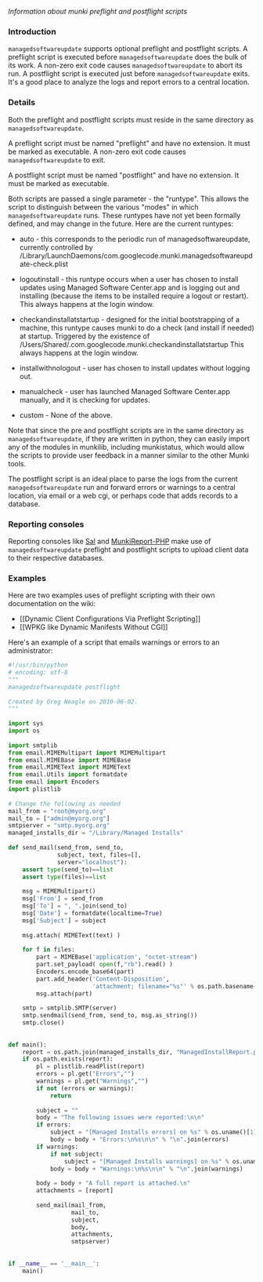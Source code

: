 _Information about munki preflight and postflight scripts_

### Introduction

`managedsoftwareupdate` supports optional preflight and postflight scripts. A preflight script is executed before `managedsoftwareupdate` does the bulk of its work. A non-zero exit code causes `managedsoftwareupdate` to abort its run. A postflight script is executed just before `managedsoftwareupdate` exits. It's a good place to analyze the logs and report errors to a central location.


### Details

Both the preflight and postflight scripts must reside in the same directory as `managedsoftwareupdate`.

A preflight script must be named "preflight" and have no extension. It must be marked as executable. A non-zero exit code causes `managedsoftwareupdate` to exit.

A postflight script must be named "postflight" and have no extension. It must be marked as executable.

Both scripts are passed a single parameter - the "runtype". This allows the script to distinguish between the various "modes" in which `managedsoftwareupdate` runs.  These runtypes have not yet been formally defined, and may change in the future. Here are the current runtypes:

- auto - this corresponds to the periodic run of managedsoftwareupdate, currently controlled by /Library/LaunchDaemons/com.googlecode.munki.managedsoftwareupdate-check.plist

- logoutinstall - this runtype occurs when a user has chosen to install updates using Managed Software Center.app and is logging out and installing (because the items to be installed require a logout or restart). This always happens at the login window.

- checkandinstallatstartup - designed for the initial bootstrapping of a machine, this runtype causes munki to do a check (and install if needed) at startup. Triggered by the existence of /Users/Shared/.com.googlecode.munki.checkandinstallatstartup  This always happens at the login window.

- installwithnologout - user has chosen to install updates without logging out.

- manualcheck - user has launched Managed Software Center.app manually, and it is checking for updates.

- custom - None of the above.

Note that since the pre and postflight scripts are in the same directory as `managedsoftwareupdate`, if they are written in python, they can easily import any of the modules in munkilib, including munkistatus, which would allow the scripts to provide user feedback in a manner similar to the other Munki tools.

The postflight script is an ideal place to parse the logs from the current `managedsoftwareupdate` run and forward errors or warnings to a central location, via email or a web cgi, or perhaps code that adds records to a database.

### Reporting consoles

Reporting consoles like [Sal](https://github.com/salopensource/sal) and [MunkiReport-PHP](https://github.com/munkireport/munkireport-php/) make use of `managedsoftwareupdate` preflight and postflight scripts to upload client data to their respective databases.

### Examples

Here are two examples uses of preflight scripting with their own documentation on the wiki:
- [[Dynamic Client Configurations Via Preflight Scripting]]
- [[WPKG like Dynamic Manifests Without CGI]]

Here's an example of a script that emails warnings or errors to an administrator:

```python
#!/usr/bin/python
# encoding: utf-8
"""
managedsoftwareupdate postflight
    
Created by Greg Neagle on 2010-06-02.
"""
    
import sys
import os
    
import smtplib
from email.MIMEMultipart import MIMEMultipart
from email.MIMEBase import MIMEBase
from email.MIMEText import MIMEText
from email.Utils import formatdate
from email import Encoders
import plistlib
    
# Change the following as needed
mail_from = "root@myorg.org"
mail_to = ["admin@myorg.org"]
smtpserver = "smtp.myorg.org"
managed_installs_dir = "/Library/Managed Installs"
    
def send_mail(send_from, send_to, 
              subject, text, files=[], 
              server="localhost"):
    assert type(send_to)==list
    assert type(files)==list
    
    msg = MIMEMultipart()
    msg['From'] = send_from
    msg['To'] = ", ".join(send_to)
    msg['Date'] = formatdate(localtime=True)
    msg['Subject'] = subject
    
    msg.attach( MIMEText(text) )
    
    for f in files:
        part = MIMEBase('application', "octet-stream")
        part.set_payload( open(f,"rb").read() )
        Encoders.encode_base64(part)
        part.add_header('Content-Disposition', 
                        'attachment; filename="%s"' % os.path.basename(f))
        msg.attach(part)
    
    smtp = smtplib.SMTP(server)
    smtp.sendmail(send_from, send_to, msg.as_string())
    smtp.close()
    
    
def main():    
    report = os.path.join(managed_installs_dir, "ManagedInstallReport.plist")
    if os.path.exists(report):
        pl = plistlib.readPlist(report)
        errors = pl.get("Errors","")
        warnings = pl.get("Warnings","")
        if not (errors or warnings):
            return
    
        subject = ""
        body = "The following issues were reported:\n\n"
        if errors:
            subject = "[Managed Installs errors] on %s" % os.uname()[1]
            body = body + "Errors:\n%s\n\n" % "\n".join(errors)
        if warnings:
            if not subject:
                subject = "[Managed Installs warnings] on %s" % os.uname()[1]
            body = body + "Warnings:\n%s\n\n" % "\n".join(warnings)
    
        body = body + "A full report is attached.\n"
        attachments = [report]
    
        send_mail(mail_from, 
                  mail_to, 
                  subject, 
                  body, 
                  attachments,
                  smtpserver)
    
    
if __name__ == '__main__':
    main()
```